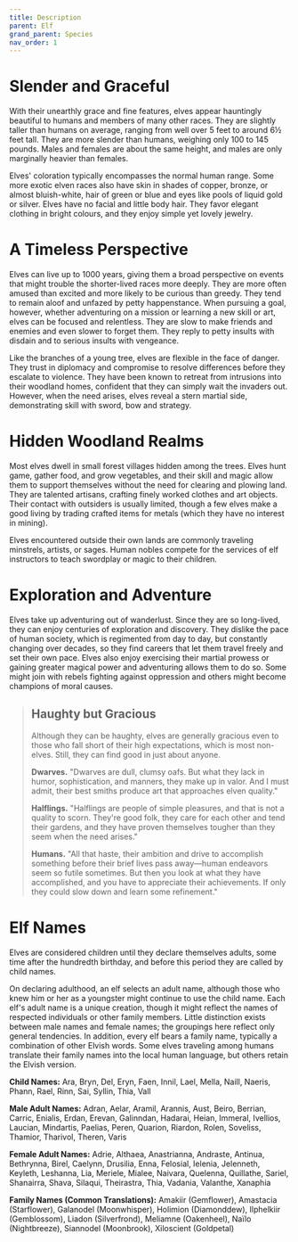 ```yaml
---
title: Description
parent: Elf
grand_parent: Species
nav_order: 1
---
```


# Slender and Graceful
With their unearthly grace and fine features, elves appear hauntingly beautiful to humans and members of many other races. They are slightly taller than humans on average, ranging from well over 5 feet to around 6½ feet tall. They are more slender than humans, weighing only 100 to 145 pounds. Males and females are about the same height, and males are only marginally heavier than females.

Elves' coloration typically encompasses the normal human range. Some more exotic elven races also have skin in shades of copper, bronze, or almost bluish-white, hair of green or blue and eyes like pools of liquid gold or silver. Elves have no facial and little body hair. They favor elegant clothing in bright colours, and they enjoy simple yet lovely jewelry.

# A Timeless Perspective
Elves can live up to 1000 years, giving them a broad perspective on events that might trouble the shorter-lived races more deeply. They are more often amused than excited and more likely to be curious than greedy. They tend to remain aloof and unfazed by petty happenstance. When pursuing a goal, however, whether adventuring on a mission or learning a new skill or art, elves can be focused and relentless. They are slow to make friends and enemies and even slower to forget them. They reply to petty insults with disdain and to serious insults with vengeance.

Like the branches of a young tree, elves are flexible in the face of danger. They trust in diplomacy and compromise to resolve differences before they escalate to violence. They have been known to retreat from intrusions into their woodland homes, confident that they can simply wait the invaders out. However, when the need arises, elves reveal a stern martial side, demonstrating skill with sword, bow and strategy.

# Hidden Woodland Realms
Most elves dwell in small forest villages hidden among the trees. Elves hunt game, gather food, and grow vegetables, and their skill and magic allow them to support themselves without the need for clearing and plowing land. They are talented artisans, crafting finely worked clothes and art objects. Their contact with outsiders is usually limited, though a few elves make a good living by trading crafted items for metals (which they have no interest in mining).

Elves encountered outside their own lands are commonly traveling minstrels, artists, or sages. Human nobles compete for the services of elf instructors to teach swordplay or magic to their children.

# Exploration and Adventure
Elves take up adventuring out of wanderlust. Since they are so long-lived, they can enjoy centuries of exploration and discovery. They dislike the pace of human society, which is regimented from day to day, but constantly changing over decades, so they find careers that let them travel freely and set their own pace. Elves also enjoy exercising their martial prowess or gaining greater magical power and adventuring allows them to do so. Some might join with rebels fighting against oppression and others might become champions of moral causes.

> ## Haughty but Gracious
> Although they can be haughty, elves are generally gracious even to those who fall short of their high expectations, which is most non-elves. Still, they can find good in just about anyone.
> 
> **Dwarves.** "Dwarves are dull, clumsy oafs. But what they lack in humor, sophistication, and manners, they make up in valor. And I must admit, their best smiths produce art that approaches elven quality."
> 
> **Halflings.** "Halflings are people of simple pleasures, and that is not a quality to scorn. They're good folk, they care for each other and tend their gardens, and they have proven themselves tougher than they seem when the need arises."
> 
> **Humans.** "All that haste, their ambition and drive to accomplish something before their brief lives pass away—human endeavors seem so futile sometimes. But then you look at what they have accomplished, and you have to appreciate their achievements. If only they could slow down and learn some refinement."

# Elf Names
Elves are considered children until they declare themselves adults, some time after the hundredth birthday, and before this period they are called by child names.

On declaring adulthood, an elf selects an adult name, although those who knew him or her as a youngster might continue to use the child name. Each elf's adult name is a unique creation, though it might reflect the names of respected individuals or other family members. Little distinction exists between male names and female names; the groupings here reflect only general tendencies. In addition, every elf bears a family name, typically a combination of other Elvish words. Some elves traveling among humans translate their family names into the local human language, but others retain the Elvish version.

**Child Names:** Ara, Bryn, Del, Eryn, Faen, Innil, Lael, Mella, Naill, Naeris, Phann, Rael, Rinn, Sai, Syllin, Thia, Vall

**Male Adult Names:** Adran, Aelar, Aramil, Arannis, Aust, Beiro, Berrian, Carric, Enialis, Erdan, Erevan, Galinndan, Hadarai, Heian, Immeral, Ivellios, Laucian, Mindartis, Paelias, Peren, Quarion, Riardon, Rolen, Soveliss, Thamior, Tharivol, Theren, Varis

**Female Adult Names:** Adrie, Althaea, Anastrianna, Andraste, Antinua, Bethrynna, Birel, Caelynn, Drusilia, Enna, Felosial, Ielenia, Jelenneth, Keyleth, Leshanna, Lia, Meriele, Mialee, Naivara, Quelenna, Quillathe, Sariel, Shanairra, Shava, Silaqui, Theirastra, Thia, Vadania, Valanthe, Xanaphia

**Family Names (Common Translations):** Amakiir (Gemflower), Amastacia (Starflower), Galanodel (Moonwhisper), Holimion (Diamonddew), Ilphelkiir (Gemblossom), Liadon (Silverfrond), Meliamne (Oakenheel), Naïlo (Nightbreeze), Siannodel (Moonbrook), Xiloscient (Goldpetal)
